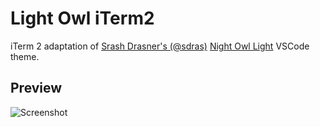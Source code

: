 # Light Owl iTerm2
iTerm 2 adaptation of [Srash Drasner's (@sdras)](https://github.com/sdras) [Night Owl Light](https://marketplace.visualstudio.com/items?itemName=sdras.night-owl#light-owl) VSCode theme.


## Preview
![Screenshot](https://raw.github.com/fcaldera/night-owl-light-iterm2/master/screenshot.jpg "Screen Shot")
